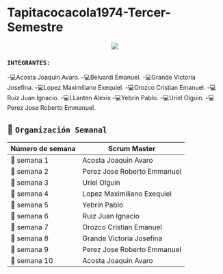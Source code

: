 # Tapitacocacola1974-Tercer-Semestre


<div align="center">
<img src="https://media.giphy.com/media/QNFhOolVeCzPQ2Mx85/giphy.gif" />
</div>


### `INTEGRANTES:`
-:computer:Acosta Joaquin Avaro.
-:computer:Beluardi Emanuel.
-:computer:Grande Victoria Josefina.
-:computer:Lopez Maximiliano Exequiel.
-:computer:Orozco Cristian Emanuel.
-:computer:Ruiz Juan Ignacio.
-:computer:LLanten Alexis
-:computer:Yebrin Pablo.
-:computer:Uriel Olguin.
-:computer:Perez Jose Roberto Emmanuel.



## :calendar: `Organización Semanal`

| **Número de semana** | **Scrum Master** |
| ---- | ---- |
| :pencil: semana 1 |Acosta Joaquin Avaro|
| :pencil: semana 2 |Perez Jose Roberto Emmanuel|
| :pencil: semana 3 |Uriel Olguin|
| :pencil: semana 4 |Lopez Maximiliano Exequiel|
| :pencil: semana 5 |Yebrin Pablo|
| :pencil: semana 6 |Ruiz Juan Ignacio|
| :pencil: semana 7 |Orozco Cristian Emanuel|
| :pencil: semana 8 |Grande Victoria Josefina|
| :pencil: semana 9 |Perez Jose Roberto Emmanuel|
| :pencil: semana 10 |Acosta Joaquin Avaro|
